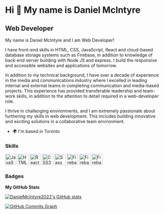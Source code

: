 Hi 👋 My name is Daniel McIntyre
================================

Web Developer
-------------

My name is Daniel McIntyre and I am Web Developer! 

I have front-end skills in HTML, CSS, JavaScript, React and cloud-based database storage systems such as Firebase, in addition to knowledge of back-end server building with Node JS and express. I build the responsive and accessible websites and applications of tomorrow. 

In addition to my technical background, I have over a decade of experience in the media and communications industry where I excelled in leading internal and external teams in completing communication and media-based projects. This experience has provided transferable leadership and team-work skills, in addition to the attention to detail required in a web-developer role. 

I thrive in challenging environments, and I am extremely passionate about furthering my skills in web development. This includes building innovative and exciting solutions in a collaborative team environment.

*   🌍  I'm based in Toronto

### Skills
<p align="left">
                                <a href="https://developer.mozilla.org/en-US/docs/Web/JavaScript" target="_blank" rel="noreferrer"><img src="https://raw.githubusercontent.com/danielcranney/readme-generator/main/public/icons/skills/javascript-colored.svg" width="36" height="36" alt="JavaScript" /></a>
                                <a href="https://developer.mozilla.org/en-US/docs/Glossary/HTML5" target="_blank" rel="noreferrer"><img src="https://raw.githubusercontent.com/danielcranney/readme-generator/main/public/icons/skills/html5-colored.svg" width="36" height="36" alt="HTML5" /></a>
                                <a href="https://reactjs.org/" target="_blank" rel="noreferrer"><img src="https://raw.githubusercontent.com/danielcranney/readme-generator/main/public/icons/skills/react-colored.svg" width="36" height="36" alt="React" /></a>
                                <a href="https://www.w3.org/TR/CSS/#css" target="_blank" rel="noreferrer"><img src="https://raw.githubusercontent.com/danielcranney/readme-generator/main/public/icons/skills/css3-colored.svg" width="36" height="36" alt="CSS3" /></a>
                                <a href="https://sass-lang.com/" target="_blank" rel="noreferrer"><img src="https://raw.githubusercontent.com/danielcranney/readme-generator/main/public/icons/skills/sass-colored.svg" width="36" height="36" alt="Sass" /></a>
                                <a href="https://firebase.google.com/" target="_blank" rel="noreferrer"><img src="https://raw.githubusercontent.com/danielcranney/readme-generator/main/public/icons/skills/firebase-colored.svg" width="36" height="36" alt="Firebase" /></a>
                    <a href="https://firebase.google.com/" target="_blank" rel="noreferrer"><img src="https://raw.githubusercontent.com/danielcranney/readme-generator/main/public/icons/skills/nodejs-colored.svg" width="36" height="36" alt="Firebase" /></a>
                    <a href="https://firebase.google.com/" target="_blank" rel="noreferrer"><img src="https://raw.githubusercontent.com/danielcranney/readme-generator/main/public/icons/skills/express-colored.svg" width="36" height="36" alt="Firebase" /></a>
                    </p>
                    

### Badges

<b>My GitHub Stats</b>

<a href="http://www.github.com/DanielMcIntyre2022"><img src="https://github-readme-stats.vercel.app/api?username=DanielMcIntyre2022&show_icons=true&hide=&count_private=true&title_color=0891b2&text_color=ffffff&icon_color=0891b2&bg_color=1c1917&hide_border=true&show_icons=true" alt="DanielMcIntyre2022's GitHub stats" /></a>

<a href="http://www.github.com/DanielMcIntyre2022"><img src="https://activity-graph.herokuapp.com/graph?username=DanielMcIntyre2022&bg_color=1c1917&color=ffffff&line=0891b2&point=ffffff&area_color=1c1917&area=true&hide_border=true&custom_title=GitHub%20Commits%20Graph" alt="GitHub Commits Graph" /></a>
